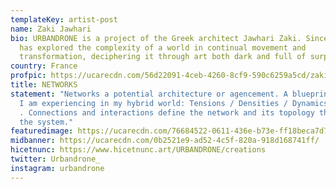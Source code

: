 ```yaml
---
templateKey: artist-post
name: Zaki Jawhari
bio: URBANDRONE is a project of the Greek architect Jawhari Zaki. Since 2007, he
  has explored the complexity of a world in continual movement and
  transformation, deciphering it through art both dark and full of surprises.
country: France
profpic: https://ucarecdn.com/56d22091-4ceb-4260-8cf9-590c6259a5cd/zaki_500c.gif
title: NETWORKS
statement: "Networks a potential architecture or agencement. A blueprint of what
  I am experiencing in my hybrid world: Tensions / Densities / Dynamics / speed
  . Connections and interactions define the network and its topology the DNA of
  the system."
featuredimage: https://ucarecdn.com/76684522-0611-436e-b73e-ff18beca7d7f/
midbanner: https://ucarecdn.com/0b2521e9-ad52-4c5f-820a-918d168741ff/
hicetnunc: https://www.hicetnunc.art/URBANDRONE/creations
twitter: Urbandrone_
instagram: urbandrone
---
```

